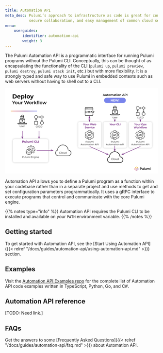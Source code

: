 ```yaml
---
title: Automation API
meta_desc: Pulumi’s approach to infrastructure as code is great for continuous delivery,
           secure collaboration, and easy management of common cloud services and operations.
menu:
    userguides:
        identifier: automation-api
        weight: 3
---
```


The Pulumi Automation API is a programmatic interface for running Pulumi programs without the Pulumi CLI. Conceptually, this can be thought of as encapsulating the functionality of the CLI (`pulumi up`, `pulumi preview`, `pulumi destroy`, `pulumi stack init`, etc.) but with more flexibility. It is a strongly typed and safe way to use Pulumi in embedded contexts such as web servers without having to shell out to a CLI.

![automation-api](automation-api.png)

Automation API allows you to define a Pulumi program as a function within your codebase rather than in a separate project and use methods to get and set configuration parameters programmatically. It uses a gRPC interface to execute programs that control and communicate with the core Pulumi engine.

{{% notes type="info" %}}
Automation API requires the Pulumi CLI to be installed and available on your `PATH` environment variable.
{{% /notes %}}

## Getting started

To get started with Automation API, see the [Start Using Automation API]({{< relref "/docs/guides/automation-api/using-automation-api.md" >}}) section.

## Examples

Visit the [Automation API Examples repo](https://github.com/pulumi/automation-api-examples) for the complete list of Automation API code examples written in TypeScript, Python, Go, and C#.

## Automation API reference

[TODO: Need link.]

## FAQs

Get the answers to some [Frequently Asked Questions]({{< relref "/docs/guides/automation-api/faq.md" >}}) about Automation API.

